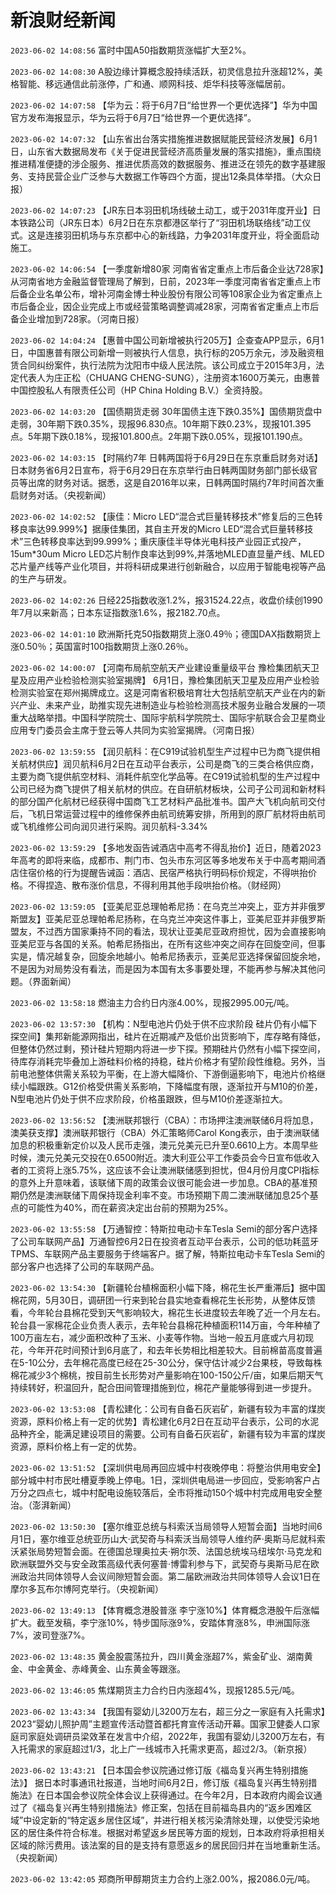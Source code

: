 # 新浪财经新闻
`2023-06-02 14:08:56` 富时中国A50指数期货涨幅扩大至2%。

`2023-06-02 14:08:30` A股边缘计算概念股持续活跃，初灵信息拉升涨超12%，美格智能、移远通信此前涨停，广和通、顺网科技、炬华科技等涨幅居前。

`2023-06-02 14:07:58` 【华为云：将于6月7日“给世界一个更优选择”】华为中国官方发布海报显示，华为云将于6月7日“给世界一个更优选择”。

`2023-06-02 14:07:32` 【山东省出台落实措施推进数据赋能民营经济发展】6月1日，山东省大数据局发布《关于促进民营经济高质量发展的落实措施》，重点围绕推进精准便捷的涉企服务、推进优质高效的数据服务、推进泛在领先的数字基建服务、支持民营企业广泛参与大数据工作等四个方面，提出12条具体举措。（大众日报）

`2023-06-02 14:07:23` 【JR东日本羽田机场线破土动工，或于2031年度开业】日本铁路公司（JR东日本）6月2日在东京都港区举行了“羽田机场联络线”动工仪式。这是连接羽田机场与东京都中心的新线路，力争2031年度开业，将全面启动施工。

`2023-06-02 14:06:54` 【一季度新增80家 河南省省定重点上市后备企业达728家】从河南省地方金融监督管理局了解到，日前，2023年一季度河南省省定重点上市后备企业名单公布，增补河南金博士种业股份有限公司等108家企业为省定重点上市后备企业，因企业完成上市或经营策略调整调减28家，河南省省定重点上市后备企业增加到728家。（河南日报）

`2023-06-02 14:04:24` 【惠普中国公司新增被执行205万】企查查APP显示，6月1日，中国惠普有限公司新增一则被执行人信息，执行标的205万余元，涉及融资租赁合同纠纷案件，执行法院为沈阳市中级人民法院。该公司成立于2015年3月，法定代表人为庄正松（CHUANG CHENG-SUNG），注册资本1600万美元，由惠普中国控股私人有限责任公司（HP China Holding B.V.）全资持股。

`2023-06-02 14:03:20` 【国债期货走弱 30年国债主连下跌0.35%】国债期货盘中走弱，30年期下跌0.35%，现报96.830点。10年期下跌0.23%，现报101.395点。5年期下跌0.18%，现报101.800点。2年期下跌0.05%，现报101.190点。

`2023-06-02 14:03:15` 【时隔约7年 日韩两国将于6月29日在东京重启财务对话】日本财务省6月2日宣布，将于6月29日在东京举行由日韩两国财务部门部长级官员等出席的财务对话。据悉，这是自2016年以来，日韩两国时隔约7年时间首次重启财务对话。（央视新闻）

`2023-06-02 14:02:52` 【康佳：Micro LED“混合式巨量转移技术”修复后的三色转移良率达99.999%】据康佳集团，其自主开发的Micro LED“混合式巨量转移技术”三色转移良率达到99.999%；重庆康佳半导体光电科技产业园正式投产，15um*30um Micro LED芯片制作良率达到99%,并落地MLED直显量产线、MLED芯片量产线等产业化项目，并将科研成果进行创新融合，以应用于智能电视等产品的生产与研发。

`2023-06-02 14:02:26` 日经225指数收涨1.2%，报31524.22点，收盘价续创1990年7月以来新高；日本东证指数涨1.6%，报2182.70点。

`2023-06-02 14:01:10` 欧洲斯托克50指数期货上涨0.49％；德国DAX指数期货上涨0.50％；英国富时100指数期货上涨0.26％。

`2023-06-02 14:00:07` 【河南布局航空航天产业建设重量级平台 豫检集团航天卫星及应用产业检验检测实验室揭牌】 6月1日，豫检集团航天卫星及应用产业检验检测实验室在郑州揭牌成立。这是河南省积极培育壮大包括航空航天产业在内的新兴产业、未来产业，助推实现先进制造业与检验检测高技术服务业融合发展的一项重大战略举措。中国科学院院士、国际宇航科学院院士、国际宇航联合会卫星商业应用专门委员会主席于登云等人共同为实验室揭牌。（河南日报）

`2023-06-02 13:59:55` 【润贝航科：在C919试验机型生产过程中已为商飞提供相关航材供应】润贝航科6月2日在互动平台表示，公司是商飞的三类合格供应商，主要为商飞提供航空材料、消耗件航空化学品等。在C919试验机型的生产过程中公司已经为商飞提供了相关航材的供应。在自研航材板块，公司子公司润和新材料的部分国产化航材已经获得中国商飞工艺材料产品批准书。国产大飞机向航司交付后，飞机日常运营过程中的维修保养由航司统筹安排，所用到的原厂航材将由航司或飞机维修公司向润贝进行采购。润贝航科-3.34%

`2023-06-02 13:59:29` 【多地发函告诫酒店中高考不得乱抬价】近日，随着2023年高考的即将来临，成都市、荆门市、包头市东河区等多地发布关于中高考期间酒店住宿价格的行为提醒告诫函：酒店、民宿严格执行明码标价规定，不得哄抬价格。不得捏造、散布涨价信息，不得利用其他手段哄抬价格。（财经网）

`2023-06-02 13:59:05` 【亚美尼亚总理帕希尼扬：在乌克兰冲突上，亚方并非俄罗斯盟友】亚美尼亚总理帕希尼扬称，在乌克兰冲突这件事上，亚美尼亚并非俄罗斯盟友，不过西方国家秉持不同的看法，现状让亚美尼亚政府担忧，因为会直接影响亚美尼亚与各国的关系。帕希尼扬指出，在所有这些冲突之间存在回旋空间，但事实是，情况越复杂，回旋余地越小。帕希尼扬表示，亚美尼亚选择保留回旋余地，不是因为对局势没有看法，而是因为本国有太多事要处理，不能再参与解决其他问题。（界面新闻）

`2023-06-02 13:58:18` 燃油主力合约日内涨4.00%，现报2995.00元/吨。

`2023-06-02 13:57:30` 【机构：N型电池片仍处于供不应求阶段 硅片仍有小幅下探空间】集邦新能源网指出，硅片在近期减产及低价出货影响下，库存略有降低，但整体仍然过剩，预计硅片短期内将进一步下探。预期硅片仍然有小幅下探空间，待库存消耗完毕叠加上游硅料价格的持稳，硅片价格才有望阶段性维稳。另外，当前电池整体供需关系较为平衡，在上游大幅降价、下游倒逼影响下，电池片价格继续小幅跟跌。G12价格受供需关系影响，下降幅度有限，逐渐拉开与M10的价差，N型电池片仍处于供不应求阶段，价格虽跟跌，但与M10价差逐渐拉大。

`2023-06-02 13:56:52` 【澳洲联邦银行（CBA）：市场押注澳洲联储6月将加息，澳美获支撑】澳洲联邦银行（CBA）外汇策略师Carol Kong表示，由于澳洲联储加息的积极重新定价以及人民币走强，澳元兑美元已升至0.6610上方。本周早些时候，澳元兑美元交投在0.6500附近。澳大利亚公平工作委员会今日宣布低收入者的工资将上涨5.75%，这应该不会让澳洲联储感到担忧，但4月份月度CPI指标的意外上升意味着，该联储下周的政策会议很可能会进一步加息。CBA的基准预期仍然是澳洲联储下周保持现金利率不变。市场预期下周二澳洲联储加息25个基点的可能性为40%，而在薪资决定出台前的预期为25%。

`2023-06-02 13:55:58` 【万通智控：特斯拉电动卡车Tesla Semi的部分客户选择了公司车联网产品】万通智控6月2日在投资者互动平台表示，公司的低功耗蓝牙TPMS、车联网产品主要服务于终端客户。据了解，特斯拉电动卡车Tesla Semi的部分客户也选择了公司的车联网产品。

`2023-06-02 13:54:30` 【新疆轮台植棉面积小幅下降，棉花生长严重滞后】据中国棉花网，5月30日，调研团一行来到轮台县实地查看棉花生长形势，从整体反馈看，今年轮台县棉花受到天气影响较大，棉花生长进度较去年晚了近一个月左右。轮台县一家棉花企业负责人表示，去年轮台县棉花种植面积114万亩，今年种植了100万亩左右，减少面积改种了玉米、小麦等作物。当地一般五月底或六月初现花，今年开花时间预计到6月底了，和去年长势相比相差较大。目前棉苗高度普遍在5-10公分，去年棉花高度已经在25-30公分，保守估计减少2台果枝，导致每株棉花减少3个棉桃，按目前生长形势对产量影响在100-150公斤/亩，如果后期天气持续转好，积温回升，配合田间管理措施到位，棉花产量能够得到进一步提升。

`2023-06-02 13:53:08` 【青松建化：公司有自备石灰岩矿，新疆有较为丰富的煤炭资源，原料价格上有一定的优势】青松建化6月2日在互动平台表示，公司的水泥品种齐全，能满足建设项目的需要。公司有自备石灰岩矿，新疆有较为丰富的煤炭资源，原料价格上有一定的优势。

`2023-06-02 13:51:52` 【深圳供电局再回应城中村夜晚停电：将整治供用电安全】部分城中村市民吐槽夏季晚上停电。1日，深圳供电局进一步回应，受影响客户占万分之四点七，城中村配电设施较落后，全市将推动150个城中村完成用电安全整治。（澎湃新闻）

`2023-06-02 13:50:30` 【塞尔维亚总统与科索沃当局领导人短暂会面】当地时间6月1日，塞尔维亚总统亚历山大·武契奇与科索沃当局领导人维约萨·奥斯马尼就科索沃紧张局势短暂会面。在德国总理奥拉夫·朔尔茨、法国总统埃马纽埃尔·马克龙和欧洲联盟外交与安全政策高级代表何塞普·博雷利参与下，武契奇与奥斯马尼在欧洲政治共同体领导人会议间隙短暂会面。第二届欧洲政治共同体领导人会议1日在摩尔多瓦布尔博阿克举行。（央视新闻）

`2023-06-02 13:49:13` 【体育概念港股普涨 李宁涨10%】体育概念港股午后涨幅扩大。截至发稿，李宁涨10%，特步国际涨9%，安踏体育涨8%，申洲国际涨7%，波司登涨7%。

`2023-06-02 13:48:35` 黄金股震荡拉升，四川黄金涨超7%，紫金矿业、湖南黄金、中金黄金、赤峰黄金、山东黄金等跟涨。

`2023-06-02 13:46:05` 焦煤期货主力合约日内涨超4%，现报1285.5元/吨。

`2023-06-02 13:43:34` 【我国有婴幼儿3200万左右，超三分之一家庭有入托需求】2023“婴幼儿照护周”主题宣传活动暨首都托育宣传活动开幕。国家卫健委人口家庭司家庭处调研员梁效革在发言中介绍，2022年，我国有婴幼儿3200万左右，有入托需求的家庭超过1/3，北上广一线城市入托需求更高，超过2/3。（新京报）

`2023-06-02 13:43:21` 【日本国会参议院通过修订版《福岛复兴再生特别措施法》】 据日本时事通讯社报道，当地时间6月2日，修订版《福岛复兴再生特别措施法》在日本国会参议院全体会议上获得通过。在今年2月，日本政府内阁会议通过了《福岛复兴再生特别措施法》修正案，包括在目前福岛县内的“返乡困难区域”中设定新的“特定返乡居住区域”，并进行相关核污染清除处理，以使受污染地区的居住条件符合标准。根据对希望返乡居民等方面的规划，日本政府将承担相关区域的除污费用。该法案的目的是支持有意愿返乡的居民回归并在当地重新生活。（央视新闻）

`2023-06-02 13:42:05` 郑商所甲醇期货主力合约上涨2.00%，报2086.0元/吨。

